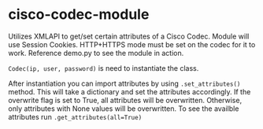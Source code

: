 # cisco-codec-module
Utilizes XMLAPI to get/set certain attributes of a Cisco Codec.
Module will use Session Cookies. HTTP+HTTPS mode must be set on the codec for it to work.
Reference demo.py to see the module in action.

`Codec(ip, user, password)` is need to instantiate the class.

After instantiation you can import attributes by using `.set_attributes()` method. This will take a dictionary and set the attributes accordingly. If the overwrite flag is set to True, all attributes will be overwritten. Otherwise, only attributes with None values will be overwritten. To see the availble attributes run `.get_attributes(all=True)`
